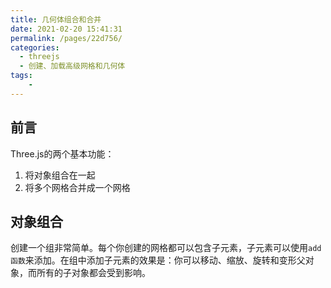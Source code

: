 ```yaml
---
title: 几何体组合和合并
date: 2021-02-20 15:41:31
permalink: /pages/22d756/
categories:
  - threejs
  - 创建、加载高级网格和几何体
tags:
    -
---
```

## 前言
Three.js的两个基本功能：
1. 将对象组合在一起
2. 将多个网格合并成一个网格

## 对象组合
创建一个组非常简单。每个你创建的网格都可以包含子元素，子元素可以使用`add函数`来添加。在组中添加子元素的效果是：你可以移动、缩放、旋转和变形父对象，而所有的子对象都会受到影响。

<div id="grouping" style="width:100%;height:500px;"></div>

<script>
import * as THREE from 'three/build/three.module.js';
import { OrbitControls } from 'three/examples/jsm/controls/OrbitControls.js';
import Stats from 'three/examples/jsm/libs/stats.module.js';
import { GUI } from 'three/examples/jsm/libs/dat.gui.module.js';
import {hello} from '../@js/util.js'

export default {
  mounted(){
    this.initGrouping()
  },
  methods:{
    initGrouping() {
      function init(){
        var stats = initStats()
        var webGLRenderer = initRenderer()
        
      }
    }
  }
}
</script>